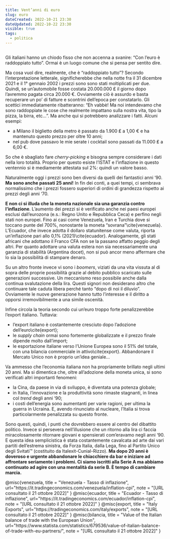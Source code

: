 ```yaml
---
title: Vent’anni di euro
slug: euro
dateCreated: 2022-10-21 23:30
dateUpdated: 2022-10-22 23:30
visible: true
tags:
  - politica
---
```


##

<span class="newthought">Gli italiani</span> hanno un chiodo fisso che non accenna a svanire: “Con l’euro è raddoppiato tutto”. Ormai è un luogo comune che si pensa per sentito dire.

Ma cosa vuol dire, realmente, che è “raddoppiato tutto”? Secondo l’interpretazione letterale, significherebbe che nella notte fra il 31 dicembre 2021 e il 1° gennaio 2002 i prezzi sono sono stati moltiplicati per due. Quindi, se un’automobile fosse costata 20.000.000 ₤ il giorno dopo l’avremmo pagata circa 20.000 €. Ovviamente ciò è assurdo e basta recuperare un po’ di fatture e scontrini dell’epoca per constatarlo.
Gli scettici immediatamente ribatteranno: “Eh vabbè! Ma noi intendevamo che sono raddoppiate le cose che realmente impattano sulla nostra vita, tipo la pizza, la birra, etc…”. Ma anche qui si potrebbero analizzare i fatti. Alcuni esempi:

- a Milano il biglietto della metro è passato da 1.900 ₤ a 1,00 € e ha mantenuto questo prezzo per oltre 10 anni;
- nel pub dove passavo le mie serate i cocktail sono passati da 11.000 ₤ a 6,00 €.

So che è sbagliato fare _cherry-picking_ e bisogna sempre considerare i dati nella loro totalità. Proprio per questo esiste l’ISTAT e l’inflazione in questo ventennio si è mediamente attestata sul 2%: quindi un valore basso.

Naturalmente oggi i prezzi sono ben diversi da quelli dei fantastici anni ‘90. **Ma sono anche passati 25 anni!** In fin dei conti, a quei tempi, ci sembrava normalissimo che i prezzi fossero superiori di ordini di grandezza rispetto ai prezzi degli anni ‘70.

**E non ci si illuda che la moneta nazionale sia una garanzia contro l’inflazione**. L’aumento dei prezzi si è verificato anche nei paesi europei esclusi dall’eurozona (e.s.: Regno Unito e Repubblica Ceca) e perfino negli stati non europei. Fino ai casi come Venezuela, Iran e Turchia dove si toccano punte del 700%, nonostante la moneta “sovrana”\cite{venezuela}. L’Ecuador, che invece adotta il dollaro statunitense come valuta, riporta un’inflazione pari allo 0,1% (2021)\cite{ecuador}. Analogamente, gli stati africani che adottano il Franco CFA non se la passano affatto peggio degli altri. Per quanto adottare una valuta estera non sia necessariamente una garanzia di stabilità (Argentina docet), non si può ancor meno affermare che lo sia la possibilità di stampare denaro.

Su un altro fronte invece vi sono i _boomers_, viziati da una vita vissuta al di sopra delle proprie possibilità grazie al debito pubblico scaricato sulle generazioni successive. Un meccanismo reso possibile anche dalla continua svalutazione della lira. Questi signori non desiderano altro che continuare tale caduta libera perché tanto “dopo di noi il diluvio”. Ovviamente le nuove generazione hanno tutto l’interesse e il diritto a opporsi irremovibilmente a una simile oscenità.

Infine circola la teoria secondo cui un’euro troppo forte penalizzerebbe l’export italiano. Tuttavia:

- l’export italiano è costantemente cresciuto dopo l’adozione dell’euro\cite{export};
- le _supply chain_ ormai sono fortemente globalizzate e il prezzo finale dipende molto dall’import;
- le esportazione italiane verso l’Unione Europea sono il 51% del totale, con una bilancia commerciale in attivo\cite{export}. Abbandonare il Mercato Unico non è proprio un’idea geniale…

Va ammesso che l’economia italiana non ha propriamente brillato negli ultimi 20 anni. Ma si dimentica che, oltre all’adozione della moneta unica, si sono verificati altri importanti fenomeni:

- la Cina, da paese in via di sviluppo, è diventata una potenza globale;
- in Italia, l’innovazione e la produttività sono rimaste stagnanti, in linea col _trend_ degli anni ‘90;
- i costi dell’energia sono aumentanti per varie ragioni, per ultima la guerra in Ucraina. E, avendo rinunciato al nucleare, l’Italia si trova particolarmente penalizzata su questo fronte.

Sono questi, quindi, i punti che dovrebbero essere al centro del dibattito politico. Invece si persevera nell’illusione che un ritorno alla lira ci faccia miracolosamente ritornare giovani e spensierati com’eravamo negli anni ‘90. E questa idea semplicistica è stata costantemente cavalcata ad arte dai vari partiti dell’estrema sinistra, da Forza Italia, dalla Lega, fino al Partito Unico degli Svitati™ (costituito da Italexit-Cunial-Rizzo). **Ma dopo 20 anni è doveroso e urgente abbandonare le chiacchiere da bar e iniziare ad affrontare seriamente i problemi. Ci siamo iscritti alla Serie A ma abbiamo continuato ad agire con una mentalità da serie B. È tempo di cambiare marcia.**

<bibliography>
@misc{venezuela,
   title = "Venezuela - Tasso di inflazione",
   url="https://it.tradingeconomics.com/venezuela/inflation-cpi",
   note = "[URL consultato il 21 ottobre 2022]"
}
@misc{ecuador,
   title = "Ecuador - Tasso di inflazione",
   url="https://it.tradingeconomics.com/ecuador/inflation-cpi",
   note = "[URL consultato il 21 ottobre 2022]"
}
@misc{export,
   title = "Italy Exports",
url="https://tradingeconomics.com/italy/exports",
   note = "[URL consultato il 21 ottobre 2022]"
}
@misc{bilancia,
   title = "Value of the Italian balance of trade with the European Union",
   url="https://www.statista.com/statistics/679536/value-of-italian-balance-of-trade-with-eu-partners/",
   note = "[URL consultato il 21 ottobre 2022]"
}
<bibliography>
